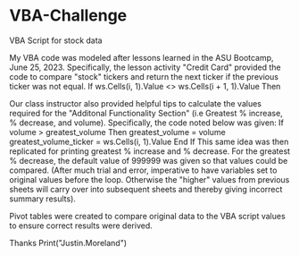 # VBA-Challenge
VBA Script for stock data

My VBA code was modeled after lessons learned in the ASU Bootcamp, June 25, 2023. Specifically, the lesson activity "Credit Card" provided the code to compare "stock" tickers and return the next ticker if the previous ticker was not equal. 
  If ws.Cells(i, 1).Value <> ws.Cells(i + 1, 1).Value Then

Our class instructor also provided helpful tips to calculate the values required for the "Additonal Functionality Section" (i.e Greatest % increase, % decrease, and volume). Specifically, the code noted below was given:
  If volume > greatest_volume Then
    greatest_volume = volume
    greatest_volume_ticker = ws.Cells(i, 1).Value
 End If
 This same idea was then replicated for printing greatest % increase and % decrease. For the greatest % decrease, the default value of 999999 was given so that values could be compared.
 (After much trial and error, imperative to have variables set to original values before the loop. Otherwise the "higher" values from previous sheets will carry over into subsequent sheets and thereby giving incorrect summary results).

 Pivot tables were created to compare original data to the VBA script values to ensure correct results were derived.

 Thanks
 Print("Justin.Moreland")
